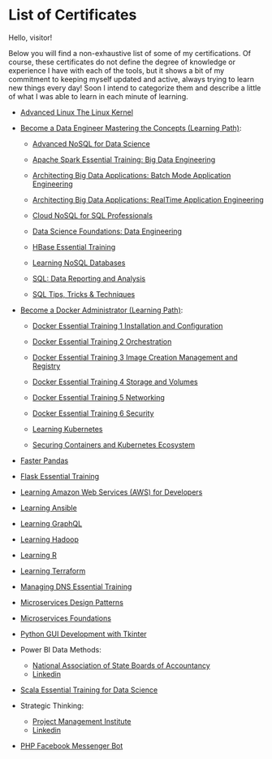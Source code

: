 # List of Certificates

Hello, visitor!

Below you will find a non-exhaustive list of some of my certifications. Of course, these certificates do not define the degree of knowledge or experience I have with each of the tools, but it shows a bit of my commitment to keeping myself updated and active, always trying to learn new things every day!
Soon I intend to categorize them and describe a little of what I was able to learn in each minute of learning.


- [Advanced Linux The Linux Kernel](./CertificateOfCompletion_Advanced%20Linux%20The%20Linux%20Kernel.pdf)

- [Become a Data Engineer Mastering the Concepts (Learning Path)](./CertificateOfCompletion_Become%20a%20Data%20Engineer%20Mastering%20the%20Concepts.pdf):

    - [Advanced NoSQL for Data Science](./CertificateOfCompletion_Advanced%20NoSQL%20for%20Data%20Science.pdf)

    - [Apache Spark Essential Training: Big Data Engineering](./CertificateOfCompletion_Apache%20Spark%20Essential%20Training%20Big%20Data%20Engineering.pdf)

    - [Architecting Big Data Applications: Batch Mode Application Engineering](./CertificateOfCompletion_Architecting%20Big%20Data%20Applications%20Batch%20Mode%20Application%20Engineering.pdf)    

    - [Architecting Big Data Applications: RealTime Application Engineering](./CertificateOfCompletion_Architecting%20Big%20Data%20Applications%20RealTime%20Application%20Engineering.pdf)

    - [Cloud NoSQL for SQL Professionals](./CertificateOfCompletion_Cloud%20NoSQL%20for%20SQL%20Professionals.pdf)

    - [Data Science Foundations: Data Engineering](./CertificateOfCompletion_Data%20Science%20Foundations%20Data%20Engineering.pdf)

    - [HBase Essential Training](./CertificateOfCompletion_HBase%20Essential%20Training.pdf)

    - [Learning NoSQL Databases](./CertificateOfCompletion_Learning%20NoSQL%20Databases.pdf)

    - [SQL: Data Reporting and Analysis](./CertificateOfCompletion_SQL%20Data%20Reporting%20and%20Analysis.pdf)

    - [SQL Tips, Tricks & Techniques](./CertificateOfCompletion_SQL%20Tips%20Tricks%20%20Techniques.pdf)

- [Become a Docker Administrator (Learning Path)](./CertificateOfCompletion_Become%20a%20Docker%20Administrator.pdf):

    - [Docker Essential Training 1 Installation and Configuration](./CertificateOfCompletion_Docker%20Essential%20Training%201%20Installation%20and%20Configuration.pdf)

    - [Docker Essential Training 2 Orchestration](./CertificateOfCompletion_Docker%20Essential%20Training%202%20Orchestration.pdf)

    - [Docker Essential Training 3 Image Creation Management and Registry](./CertificateOfCompletion_Docker%20Essential%20Training%203%20Image%20Creation%20Management%20and%20Registry.pdf)

    - [Docker Essential Training 4 Storage and Volumes](./CertificateOfCompletion_Docker%20Essential%20Training%204%20Storage%20and%20Volumes.pdf)

    - [Docker Essential Training 5 Networking](./CertificateOfCompletion_Docker%20Essential%20Training%205%20Networking.pdf)

    - [Docker Essential Training 6 Security](./CertificateOfCompletion_Docker%20Essential%20Training%206%20Security.pdf)

    - [Learning Kubernetes](./CertificateOfCompletion_Learning%20Kubernetes.pdf)

    - [Securing Containers and Kubernetes Ecosystem](./CertificateOfCompletion_Securing%20Containers%20and%20Kubernetes%20Ecosystem.pdf)

- [Faster Pandas](./CertificateOfCompletion_Faster%20pandas.pdf)

- [Flask Essential Training](./CertificateOfCompletion_Flask%20Essential%20Training.pdf)

- [Learning Amazon Web Services (AWS) for Developers](./CertificateOfCompletion_Learning%20Amazon%20Web%20Services%20AWS%20for%20Developers.pdf)

- [Learning Ansible](./CertificateOfCompletion_Learning%20Ansible.pdf)

- [Learning GraphQL](./CertificateOfCompletion_Learning%20GraphQL.pdf)

- [Learning Hadoop](./CertificateOfCompletion_Learning%20Hadoop.pdf)

- [Learning R](./CertificateOfCompletion_Learning%20R.pdf)

- [Learning Terraform](./CertificateOfCompletion_Learning%20Terraform.pdf)

- [Managing DNS Essential Training](./CertificateOfCompletion_Managing%20DNS%20Essential%20Training.pdf)

- [Microservices Design Patterns](./CertificateOfCompletion_Microservices%20Design%20Patterns.pdf)

- [Microservices Foundations](./CertificateOfCompletion_Microservices%20Foundations.pdf)

- [Python GUI Development with Tkinter](./CertificateOfCompletion_Python%20GUI%20Development%20with%20Tkinter.pdf)

- Power BI Data Methods:
    - [National Association of State Boards of Accountancy](./CertificateOfCompletion_Power%20BI%20Data%20Methods%20_.pdf)
    - [Linkedin](./CertificateOfCompletion_Power%20BI%20Data%20Methods.pdf)

- [Scala Essential Training for Data Science](./CertificateOfCompletion_Scala%20Essential%20Training%20for%20Data%20Science.pdf)

- Strategic Thinking:
    - [Project Management Institute](./CertificateOfCompletion_Strategic%20Thinking.pdf)
    - [Linkedin](./CertificateOfCompletion_Strategic%20Thinking%20_.pdf)

- [PHP Facebook Messenger Bot](./PHP%20Facebook%20Messenger%20Bot.pdf)